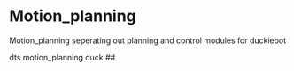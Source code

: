 # Motion_planning
Motion_planning seperating out planning and control modules for duckiebot


dts motion_planning duck<number> ##
